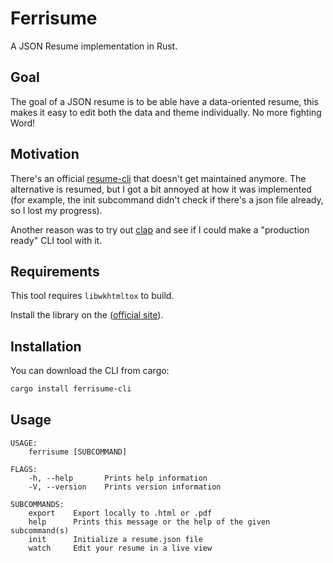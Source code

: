 # Ferrisume

A JSON Resume implementation in Rust.

## Goal
The goal of a JSON resume is to be able have a data-oriented resume, this makes it easy to edit both the data and theme individually. No more fighting Word!

## Motivation

There's an official [resume-cli](https://github.com/jsonresume/resume-cli) that doesn't get maintained anymore. The alternative is resumed, but I got a bit annoyed at how it was implemented (for example, the init subcommand didn't check if there's a json file already, so I lost my progress). 

Another reason was to try out [clap](https://github.com/clap-rs/clap) and see if I could make a "production ready" CLI tool with it.

## Requirements

This tool requires `libwkhtmltox` to build.

Install the library on the ([official site](https://wkhtmltopdf.org/downloads.html)).

## Installation

You can download the CLI from cargo:
```sh
cargo install ferrisume-cli
```

## Usage

```
USAGE:
    ferrisume [SUBCOMMAND]

FLAGS:
    -h, --help       Prints help information
    -V, --version    Prints version information

SUBCOMMANDS:
    export    Export locally to .html or .pdf
    help      Prints this message or the help of the given subcommand(s)
    init      Initialize a resume.json file
    watch     Edit your resume in a live view
```
